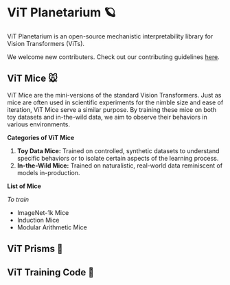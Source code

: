 # ViT Planetarium 🪐
ViT Planetarium is an open-source mechanistic interpretability library for Vision Transformers (ViTs).

We welcome new contributers. Check out our contributing guidelines [here](https://github.com/soniajoseph/ViT-Planetarium/blob/main/CONTRIBUTING.md).

## ViT Mice 🐭
ViT Mice are the mini-versions of the standard Vision Transformers.  Just as mice are often used in scientific experiments for the nimble size and ease of iteration, ViT Mice serve a similar purpose. By training these mice on both toy datasets and in-the-wild data, we aim to observe their behaviors in various environments.

**Categories of ViT Mice** 
1. **Toy Data Mice:** Trained on controlled, synthetic datasets to understand specific behaviors or to isolate certain aspects of the learning process.
2. **In-the-Wild Mice:** Trained on naturalistic, real-world data reminiscent of models in-production.

**List of Mice** 

_To train_
* ImageNet-1k Mice
* Induction Mice
* Modular Arithmetic Mice

## ViT Prisms 🌈


## ViT Training Code 🚀

